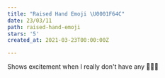 ```yaml
---
title: "Raised Hand Emoji \U0001F64C"
date: 23/03/11
path: raised-hand-emoji
stars: '5'
created_at: 2021-03-23T00:00:00Z

---
```

Shows excitement when I really don't have any 🙌🙌🙌